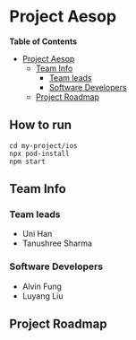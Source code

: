 # Project Aesop
<!-- markdown-toc start - Don't edit this section. Run M-x markdown-toc-refresh-toc -->
**Table of Contents**

- [Project Aesop](#project-aesop)
    - [Team Info](#team-info)
        - [Team leads](#team-leads)
        - [Software Developers](#software-developers)
    - [Project Roadmap](#project-roadmap)

<!-- markdown-toc end -->

## How to run
```
cd my-project/ios
npx pod-install
npm start
```

## Team Info

### Team leads
* Uni Han
* Tanushree Sharma
 
### Software Developers
* Alvin Fung
* Luyang Liu

## Project Roadmap
